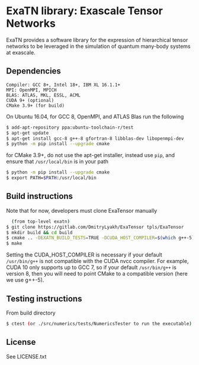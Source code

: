 # ExaTN library: Exascale Tensor Networks
ExaTN provides a software library for the expression of
hierarchical tensor networks to be leveraged in the simulation
of quantum many-body systems at exascale.

## Dependencies
```
Compiler: GCC 8+, Intel 18+, IBM XL 16.1.1+
MPI: OpenMPI, MPICH
BLAS: ATLAS, MKL, ESSL, ACML
CUDA 9+ (optional)
CMake 3.9+ (for build)
```
On Ubuntu 16.04, for GCC 8, OpenMPI, and ATLAS Blas run the following
```bash
$ add-apt-repository ppa:ubuntu-toolchain-r/test
$ apt-get update
$ apt-get install gcc-8 g++-8 gfortran-8 libblas-dev libopenmpi-dev
$ python -m pip install --upgrade cmake
```
for CMake 3.9+, do not use the apt-get installer, instead use `pip`, and
ensure that `/usr/local/bin` is in your path
```bash
$ python -m pip install --upgrade cmake
$ export PATH=$PATH:/usr/local/bin
```

## Build instructions

Note that for now, developers must clone ExaTensor manually
``` bash
  (from top-level exatn)
$ git clone https://gitlab.com/DmitryLyakh/ExaTensor tpls/ExaTensor
$ mkdir build && cd build
$ cmake .. -DEXATN_BUILD_TESTS=TRUE -DCUDA_HOST_COMPILER=$(which g++-5)
$ make
```
Setting the CUDA_HOST_COMPILER is necessary if your default `/usr/bin/g++` is
not compatible with the CUDA nvcc compiler. For example, CUDA 10 only supports up to
GCC 7, so if your default `/usr/bin/g++` is version 8, then you will need to
point CMake to a compatible version (here we use g++-5).

## Testing instructions
From build directory
```bash
$ ctest (or ./src/numerics/tests/NumericsTester to run the executable)
```

## License
See LICENSE.txt
